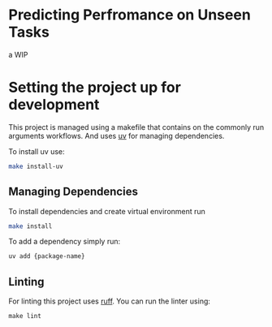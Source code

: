 # Predicting Perfromance on Unseen Tasks

a WIP


# Setting the project up for development

This project is managed using a makefile that contains on the commonly run arguments workflows. And uses [uv](https://docs.astral.sh/uv/) for managing
dependencies.

To install uv use:
```bash
make install-uv
```

## Managing Dependencies

To install dependencies and create virtual environment run
```bash
make install
```

To add a dependency simply run:

```bash
uv add {package-name}
```

## Linting
For linting this project uses [ruff](https://docs.astral.sh/ruff/). You can run the linter using:

```py
make lint
```